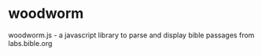 woodworm
========

woodworm.js - a javascript library to parse and display bible passages from labs.bible.org
